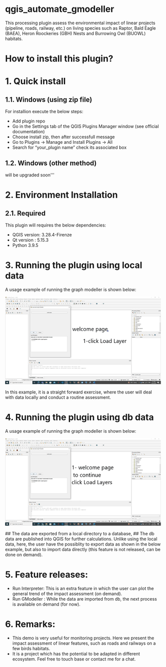 # qgis_automate_gmodeller
This processing plugin assess the environmental impact of linear projects (pipeline, roads, railway, etc.) on living species such as Raptor, Bald Eagle (BAEA), Heron Roockeries (GBH) Nests and Burrowing Owl (BUOWL) habitats.
# How to install this plugin?
# 1. Quick install
   
## 1.1. Windows (using zip file)

For installion execute the below steps:
- Add plugin repo
- Go in the Settings tab of the QGIS Plugins Manager window (see official documentation)
- Choose install zip, then after successfull message
- Go to Plugins -> Manage and Install Plugins -> All
- Search for “your_plugin name” check its associated box
  
## 1.2. Windows (other method)
  will be upgraded soon'''


# 2. Environment Installation
## 2.1. Required
This plugin will requires the below dependencies: 
- QGIS version: 3.28.4-Firenze
- Qt version  : 5.15.3
- Python 3.9.5

# 3. Running the plugin using local data
A usage example of running the graph modeller is shown below:
<p align="center">
<img src="https://github.com/ShebMichel/qgis-animated_gif/blob/main/impact_asssessment_via_local_data.gif">
</p>
In this example, it is a straight forward exercise, where the user will deal with data locally and conduct a routine assessment.

# 4. Running the plugin using db data
A usage example of running the graph modeller is shown below:
<p align="center">
<img src="https://github.com/ShebMichel/qgis-animated_gif/blob/main/impact_asssessment_via_db_data.gif">
</p>
## The data are exported from a local directory to a database, 
## The db data are published into QGIS for further calculations.
Unlike using the local data, here, the user have the possiblity to export data as shown in the below example, 
but also to import data directly (this feature is not released, can be done on demand).

# 5. Feature releases:
  - Run Interpreter:  This is an extra feature in which the user can plot the general trend of the impact assessment (on demand).
  - Run GModeller  : While the data are imported from db, the next process is available on demand (for now).
# 6. Remarks:
- This demo is very useful for monitoring projects. Here we present the impact assessment of linear features, such as roads and railways on a few birds habitats.
- It is a project which has the potential to be adapted in different ecosystem. Feel free to touch base or contact me for a chat. 
